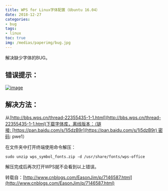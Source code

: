 ```yaml
---
title: WPS for Linux字体配置（Ubuntu 16.04）
date: 2018-12-27
categories:
- bug
tags:
- linux
toc: true
img: /medias/paperimg/bug.jpg
---
```

解决缺少字体的BUG。<!-- more -->
## 错误提示：
 [![image](http://upload-images.jianshu.io/upload_images/16115686-794a1725a10045b4.png?imageMogr2/auto-orient/strip%7CimageView2/2/w/1240)](https://images2015.cnblogs.com/blog/417876/201707/417876-20170710163029837-1130169150.png "点击查看原图") 

## 解决方法：

从[http://bbs.wps.cn/thread-22355435-1-1.html](http://bbs.wps.cn/thread-22355435-1-1.html)下载字体库，离线版本：（链接: [https://pan.baidu.com/s/1i5dzB9r](https://pan.baidu.com/s/1i5dzB9r) 密码: pwe1）



在文件夹中打开终端使用命令解压：

```
sudo unzip wps_symbol_fonts.zip -d /usr/share/fonts/wps-office
```

解压完成后再次打开WPS就不会看到以上错误。

转载自：[http://www.cnblogs.com/EasonJim/p/7146587.html](http://www.cnblogs.com/EasonJim/p/7146587.html)
